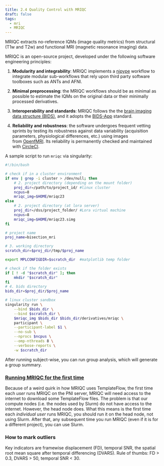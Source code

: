 ```yaml
---
title: 2.4 Quality Control with MRIQC
draft: false
tags:
  - mri
  - MRIQC
---
```

MRIQC extracts no-reference IQMs (image quality metrics) from structural (T1w and T2w) and functional MRI (magnetic resonance imaging) data.

MRIQC is an open-source project, developed under the following software engineering principles:

1. **Modularity and integrability**: MRIQC implements a [nipype](https://nipype.readthedocs.io/) workflow to integrate modular sub-workflows that rely upon third party software toolboxes such as ANTs and AFNI.
    
2. **Minimal preprocessing**: the MRIQC workflows should be as minimal as possible to estimate the IQMs on the original data or their minimally processed derivatives.
    
3. **Interoperability and standards**: MRIQC follows the the [brain imaging data structure (BIDS)](https://bids.neuroimaging.io/), and it adopts the [BIDS-App](https://bids-apps.neuroimaging.io/) standard.
    
4. **Reliability and robustness**: the software undergoes frequent vetting sprints by testing its robustness against data variability (acquisition parameters, physiological differences, etc.) using images from [OpenfMRI](https://openfmri.org/). Its reliability is permanently checked and maintained with [CircleCI](https://circleci.com/gh/nipreps/mriqc).

A sample script to run `mriqc` via singularity:

```bash
#!/bin/bash

# check if in a cluster environment
if env | grep -i cluster > /dev/null; then
    # 2. project directory (depending on the mount folder)
    proj_dir=/path/to/project_id/ #linux cluster
    ncpus=8
    mriqc_img=$HOME/mriqc23
else
    # 2. project directory (at lora server)
    proj_dir=/dss/project_folder/ #Lora virtual machine
    ncpus=8
    mriqc_img=$HOME/mriqc23.simg
fi

# project name
proj_name=bisection_mri

# 3. working directory 
scratch_dir=$proj_dir/tmp/$proj_name

export MPLCONFIGDIR=$scratch_dir  #matplotlib temp folder

# check if the folder exists
if [ ! -d "$scratch_dir" ]; then
    mkdir "$scratch_dir"
fi
# 4. bids directory
bids_dir=$proj_dir/$proj_name

# linux cluster sandbox 
singularity run \
    --bind $bids_dir \
    --bind $scratch_dir \
    $mriqc_img $bids_dir $bids_dir/derivatives/mriqc \
    participant \
    --participant-label $1 \
    --no-sub \
    --nprocs $ncpus \
    --omp-nthreads 8 \
    --verbose-reports \
    -w $scratch_dir

```

After running subject-wise, you can run group analysis, which will generate a group summary. 
### [Running MRIQC for the first time](https://brainhack-princeton.github.io/handbook/content_pages/03-03-mriqc.html#running-mriqc-for-the-first-time "Permalink to this headline")

Because of a weird quirk in how MRIQC uses TemplateFlow, the first time each _user_ runs MRIQC on the PNI server, MRIQC will need access to the internet to download some TemplateFlow files. The problem is that our compute nodes (i.e. the nodes used by Slurm) do not have access to the internet. However, the head node does. What this means is the first time each _individual user_ runs MRIQC, you should run it on the head node, not using Slurm. After that, any subsequent time you run MRIQC (even if it is for a different project), you can use Slurm.

### How to mark outliers

Key indicators are framewise displacement (FD), temporal SNR, the spatial root mean square after temporal differencing (DVARS). Rule of thumbs: FD > 0.3, DVARS > 50, temporal SNR < 30. 
